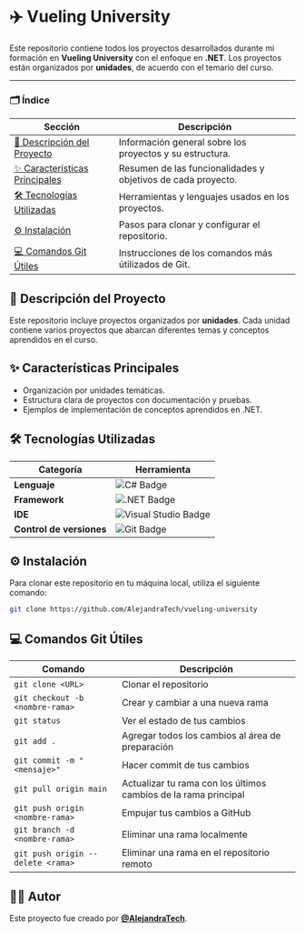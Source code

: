 # ✈️ Vueling University

Este repositorio contiene todos los proyectos desarrollados durante mi formación en **Vueling University** con el enfoque en **.NET**. Los proyectos están organizados por **unidades**, de acuerdo con el temario del curso.

---

### 🗂️ Índice

| Sección                                                        | Descripción                                                  |
| -------------------------------------------------------------- | ------------------------------------------------------------ |
| [📄 Descripción del Proyecto](#descripción-del-proyecto)       | Información general sobre los proyectos y su estructura.     |
| [✨ Características Principales](#características-principales) | Resumen de las funcionalidades y objetivos de cada proyecto. |
| [🛠️ Tecnologías Utilizadas](#tecnologías-utilizadas)           | Herramientas y lenguajes usados en los proyectos.            |
| [⚙️ Instalación](#instalación)                                 | Pasos para clonar y configurar el repositorio.               |
| [💻 Comandos Git Útiles](#uso)                                 | Instrucciones de los comandos más útilizados de Git.         |

## 📄 Descripción del Proyecto

Este repositorio incluye proyectos organizados por **unidades**. Cada unidad contiene varios proyectos que abarcan diferentes temas y conceptos aprendidos en el curso.

## ✨ Características Principales

- Organización por unidades temáticas.
- Estructura clara de proyectos con documentación y pruebas.
- Ejemplos de implementación de conceptos aprendidos en .NET.

## 🛠️ Tecnologías Utilizadas

| Categoría                | Herramienta                                                                                                                                            |
| ------------------------ | ------------------------------------------------------------------------------------------------------------------------------------------------------ |
| **Lenguaje**             | <img src="https://img.shields.io/badge/c%23-%23239120.svg?style=for-thebadge&logo=csharp&logoColor=white" alt="C# Badge"/>                             |
| **Framework**            | <img src="https://img.shields.io/badge/.NET-%2300BFAE.svg?style=for-thebadge&logo=.net&logoColor=white" alt=".NET Badge"/>                             |
| **IDE**                  | <img src="https://img.shields.io/badge/Visual%20Studio-%235C2D91.svg?style=for-thebadge&logo=visualstudio&logoColor=white" alt="Visual Studio Badge"/> |
| **Control de versiones** | <img src="https://img.shields.io/badge/Git-%23F05032.svg?style=for-thebadge&logo=git&logoColor=white" alt="Git Badge"/>                                |

## ⚙️ Instalación

Para clonar este repositorio en tu máquina local, utiliza el siguiente comando:

```bash
git clone https://github.com/AlejandraTech/vueling-university
```

## 💻 Comandos Git Útiles

| Comando                           | Descripción                                                     |
| --------------------------------- | --------------------------------------------------------------- |
| `git clone <URL>`                 | Clonar el repositorio                                           |
| `git checkout -b <nombre-rama>`   | Crear y cambiar a una nueva rama                                |
| `git status`                      | Ver el estado de tus cambios                                    |
| `git add .`                       | Agregar todos los cambios al área de preparación                |
| `git commit -m "<mensaje>"`       | Hacer commit de tus cambios                                     |
| `git pull origin main`            | Actualizar tu rama con los últimos cambios de la rama principal |
| `git push origin <nombre-rama>`   | Empujar tus cambios a GitHub                                    |
| `git branch -d <nombre-rama>`     | Eliminar una rama localmente                                    |
| `git push origin --delete <rama>` | Eliminar una rama en el repositorio remoto                      |

## 👩‍💻 Autor

Este proyecto fue creado por [**@AlejandraTech**](https://github.com/AlejandraTech).
